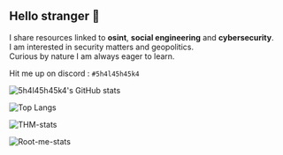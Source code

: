 ## Hello stranger 👋

I share resources linked to **osint**, **social engineering** and **cybersecurity**.  
I am interested in security matters and geopolitics.  
Curious by nature I am always eager to learn.

Hit me up on discord : ```#5h4l45h45k4```

![5h4l45h45k4's GitHub stats](https://github-readme-stats.vercel.app/api?username=5h4l45h45k4&show_icons=true&theme=jolly&hide=stars,contribs&rank_icon=github)

![Top Langs](https://github-readme-stats.vercel.app/api/top-langs/?username=5h4l45h45k4&layout=compact&theme=jolly)

![THM-stats](https://tryhackme-badges.s3.amazonaws.com/5h4l45h45k4.png)

![Root-me-stats](https://root-me-diff.vercel.app/rm-gh?nickname=5h4l45h45k4&style=midnight&gstats=show)
